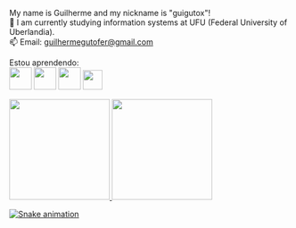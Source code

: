 
My name is Guilherme and my nickname is "guigutox"!<br>
🔭 I am currently studying information systems at UFU (Federal University of Uberlandia).<br>
📫 Email: guilhermegutofer@gmail.com

Estou aprendendo: <br>
<img src="https://cdn.jsdelivr.net/gh/devicons/devicon/icons/java/java-original.svg" width="40" height="40"/>
<img src="https://cdn.jsdelivr.net/gh/devicons/devicon/icons/html5/html5-original-wordmark.svg" width="40" height="40" />
<img src="https://cdn.jsdelivr.net/gh/devicons/devicon/icons/css3/css3-original-wordmark.svg"  width="40" height="40"/>
<img src="https://cdn.jsdelivr.net/gh/devicons/devicon/icons/c/c-original.svg" width="35" height="35" />
          
                           



<div>
<a href="https://github.com/guigutox">
<img height="180em" src="https://github-readme-stats.vercel.app/api/top-langs/?username=guigutox&layout=compact&langs_count=7&theme=dracula"/>
<img height="180em" src="https://github-readme-stats.vercel.app/api?username=guigutox&show_icons=true&theme=dracula&include_all_commits=true&count_private=true"/>
</div>     
                    
![Snake animation](https://github.com/seu-usuário-aqui/guigutox/blob/output/github-contribution-grid-snake.svg)
